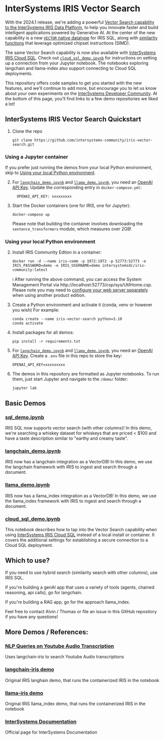 # InterSystems IRIS Vector Search

With the 2024.1 release, we're adding a powerful [Vector Search capability to the InterSystems IRIS Data Platform](https://www.intersystems.com/news/iris-vector-search-support-ai-applications/), to help you innovate faster and build intelligent applications powered by Generative AI. At the center of the new capability is a new [`VECTOR` native datatype](https://docs.intersystems.com/iris20241/csp/docbook/DocBook.UI.Page.cls?KEY=RSQL_datatype#RSQL_datatype_vector) for IRIS SQL, along with [similarity functions](https://docs.intersystems.com/iris20241/csp/docbook/Doc.View.cls?KEY=GSQL_vecsearch) that leverage optimized chipset instructions (SIMD).

The same Vector Search capability is now also available with [InterSystems IRIS Cloud SQL](https://developer.intersystems.com/products/iris-cloud-sql-integratedml/). Check out [`cloud_sql_demo.ipynb`](demo/cloud_sql_demo.ipynb) for instructions on setting up a connection from your Jupyter notebook. The notebooks exploring langchain and llama-index also support connecting to Cloud SQL deployments.

This repository offers code samples to get you started with the new features, and we'll continue to add more, but encourage you to let us know about your own experiments on the [InterSystems Developer Community](https://community.intersystems.com). At the bottom of this page, you'll find links to a few demo repositories we liked a lot!


## InterSystems IRIS Vector Search Quickstart

1. Clone the repo
    ```Shell
    git clone https://github.com/intersystems-community/iris-vector-search.git
    ```
   

### Using a Jupyter container

If you prefer just running the demos from your local Python environment, skip to [Using your local Python environment](#using-your-local-python-environment).


2. For [`langchain_demo.ipynb`](demo/langchain_demo.ipynb) and [`llama_demo.ipynb`](demo/llama_demo.ipynb), you need an [OpenAI API Key](https://platform.openai.com/api-keys). Update the corresponding entry in `docker-compose.yml`:
    ```
      OPENAI_API_KEY: xxxxxxxxx
    ```

3. Start the Docker containers (one for IRIS, one for Jupyter):
    ```Shell
    docker-compose up
    ```

    Please note that building the container involves downloading the `sentence_transformers` module, which measures over 2GB!

### Using your local Python environment 

2. Install IRIS Community Edtion in a container:
    ```Shell
    docker run -d --name iris-comm -p 1972:1972 -p 52773:52773 -e IRIS_PASSWORD=demo -e IRIS_USERNAME=demo intersystemsdc/iris-community:latest
    ```
    :information_source: After running the above command, you can access the System Management Portal via http://localhost:52773/csp/sys/UtilHome.csp. Please note you may need to [configure your web server separately](https://docs.intersystems.com/iris20241/csp/docbook/DocBook.UI.Page.cls?KEY=GCGI_private_web#GCGI_pws_auto) when using another product edition.

3. Create a Python environment and activate it (conda, venv or however you wish) For example:
    
    ```Shell
    conda create --name iris-vector-search python=3.10
    conda activate
    ```

4. Install packages for all demos:
    ```Shell
    pip install -r requirements.txt
    ```

5. For [`langchain_demo.ipynb`](demo/langchain_demo.ipynb) and [`llama_demo.ipynb`](demo/llama_demo.ipynb), you need an [OpenAI API Key](https://platform.openai.com/api-keys). Create a `.env` file in this repo to store the key:
    ```
    OPENAI_API_KEY=xxxxxxxxx
    ```
    
6. The demos in this repository are formatted as Jupyter notebooks. To run them, just start Jupyter and navigate to the `/demo/` folder:

    ```Shell
    jupyter lab
    ```

## Basic Demos

### [sql_demo.ipynb](demo/sql_demo.ipynb)

IRIS SQL now supports vector search (with other columns)! In this demo, we're searching a whiskey dataset for whiskeys that are priced < $100 and have a taste description similar to "earthy and creamy taste".

### [langchain_demo.ipynb](demo/langchain_demo.ipynb)

IRIS now has a langchain integration as a VectorDB! In this demo, we use the langchain framework with IRIS to ingest and search through a document. 

### [llama_demo.ipynb](demo/llama_demo.ipynb)

IRIS now has a llama_index integration as a VectorDB! In this demo, we use the llama_index framework with IRIS to ingest and search through a document. 

### [cloud_sql_demo.ipynb](demo/cloud_sql_demo.ipynb)

This notebook describes how to tap into the Vector Search capability when using [InterSystems IRIS Cloud SQL](https://developer.intersystems.com/products/iris-cloud-sql-integratedml/) instead of a local install or container. It covers the additional settings for establishing a secure connection to a Cloud SQL deployment.


## Which to use?

If you need to use hybrid search (similarity search with other columns), use IRIS SQL. 

If you're building a genAI app that uses a variety of tools (agents, chained reasoning, api calls), go for langchain. 

If you're building a RAG app, go for the approach llama_index.

Feel free to contact Alvin / Thomas or file an issue in this GitHub repository if you have any questions!


## More Demos / References:

### [NLP Queries on  Youtube Audio Transcription](https://github.com/jrpereirajr/intersystems-iris-notebooks/blob/main/vector/langchain-iris/nlp_queries_on_youtube_audio_transcription_dataset.ipynb)
Uses langchain-iris to search Youtube Audio transcriptions

### [langchain-iris demo](https://github.com/caretdev/langchain-iris/blob/main/demo.ipynb)
Original IRIS langhain demo, that runs the containerized IRIS in the notebook

### [llama-iris demo](https://github.com/caretdev/llama-iris/blob/main/demo.ipynb)
Original IRIS llama_index demo, that runs the containerized IRIS in the notebook

### [InterSystems Documentation](https://docs.intersystems.com/)
Official page for InterSystems Documentation
